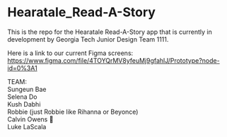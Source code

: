 # Hearatale_Read-A-Story
This is the repo for the Hearatale Read-A-Story app that is currently in development by Georgia Tech Junior Design Team 1111.  

Here is a link to our current Figma screens:  
https://www.figma.com/file/4TOYQrMV8yfeuMj9gfahlJ/Prototype?node-id=0%3A1

TEAM:  
Sungeun Bae  
Selena Do  
Kush Dabhi  
Robbie (just Robbie like Rihanna or Beyonce)  
Calvin Owens 🤠  
Luke LaScala
